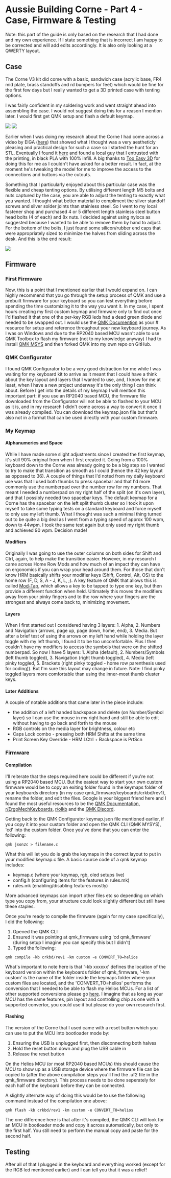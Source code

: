 # Aussie Building Corne - Part 4 - Case, Firmware & Testing

Note: this part of the guide is only based on the research that I had done and my own experience. If I state something that is incorrect I am happy to be corrected and will add edits accordingly. It is also only looking at a QWERTY layout.

## Case

The Corne V3 kit did come with a basic, sandwich case (acrylic base, FR4 mid plate, brass standoffs and rd bumpers for feet) which would be fine for the first few days but I really wanted to get a 3D printed case with tenting options.

I was fairly confident in my soldering work and went straight ahead into assembling the case. I would not suggest doing this for a reason I mention later. I would first get QMK setup and flash a default keymap.

<img src='../images/builttop.jpg' />
<img src='../images/builtbottom.jpg' />

Earlier when I was doing my research about the Corne I had come across a video by EIGA ([here](https://www.youtube.com/watch?v=YlZPnh9cbQU)) that showed what I thought was a very aestheticly pleasing and practical design for such a case so I started the hunt for an STL. Eventually I found it [here](https://www.printables.com/model/347524-corne-keyboard-case-5-and-6-columns) and found a local guy that I entrusted with the printing, in black PLA with 100% infill. A big thanks to [Too Easy 3D](tooeasy3d.wordpress.com) for doing this for me as I couldn't have asked for a better result. In fact, at the moment he's tweaking the model for me to improve the access to the connections and buttons via the cutouts.

Something that I particularly enjoyed about this particular case was the flexible and cheap tenting options. By utilising different length M5 bolts and nuts captured by the case, you are able to adjust the tenting to exactly what you wanted. I thought what better material to compliment the silver standoff screws and silver solder joints than stainless steel. So I went to my local fastener shop and purchased 4 or 5 different length stainless steel button head bolts (4 of each) and 8x nuts. I decided against using nylocs as suggested because I wanted to be able to remove them by hand to adjust. For the bottom of the bolts, I just found some silicon/rubber end caps that were appropriately sized to minimize the halves from sliding across the desk. And this is the end result:

<img src='../images/tentedcase.jpg' />

## Firmware

### First Firmware

Now, this is a point that I mentioned earlier that I would expand on. I can highly recommend that you go through the setup process of QMK and use a prebuilt firmware for your keyboard so you can test everything before spending the time customizing it to the way you want it. In my case, I spent hours creating my first custom keymap and firmware only to find out once I'd flashed it that one of the per-key RGB leds had a dead green diode and needed to be swapped out. I would use the [QMK Documention](https://docs.qmk.fm/#/) as your # resource for setup and reference throughout your new keyboard journey. As I was on Windows and due to the RP2040 based MCU wasn't able to use QMK Toolbox to flash my firmware (not to my knowledge anyway) I had to install [QMK MSYS](https://msys.qmk.fm/) and then forked QMK into my own repo on GitHub.

### QMK Configurator

I found QMK Configurator to be a very good distraction for me while I was waiting for my keyboard kit to arrive as it meant that I could have a think about the key layout and layers that I wanted to use, and, I know for me at least, when I have a new project underway it's the only thing I can think about. Before I get into the details of my keymap I will mention this important part: if you use an RP2040 based MCU, the firmware file downloaded from the Configurator will not be able to flashed to your MCU as it is, and in my research I didn't come across a way to convert it once it was already compiled. You can download the keymap.json file but that's also not in a format that can be used directly with your custom firmware.

### My Keymap

#### Alphanumerics and Space

While I have made some slight adjustments since I created the first keymap, it's still 90% original from when I first created it. Going from a 100% keyboard down to the Corne was already going to be a big step so I wanted to try to make that transition as smooth as I could (hence the 42 key layout as opposed to 36). A couple of things that I'd noted from my daily keyboard use was that I used both thumbs to press spacebar and that I'd more commonly use the numberpad over the number row for my numbers. That meant I needed a numberpad on my right half of the split (on it's own layer), and that I possibly needed two spacebar keys. The default keymap for a Corne has the spacebar on the left split thumb cluster so I took it upon myself to take some typing tests on a standard keyboard and force myself to only use my left thumb. What I thought was such a minimal thing turned out to be quite a big deal as I went from a typing speed of approx 100 wpm, down to 44wpm. I took the same test again but only used my right thumb and achieved 90 wpm. Decision made!

#### Modifiers

Originally I was going to use the outer columns on both sides for Shift and Ctrl, again, to help make the transition easier. However, in my research I came across Home Row Mods and how much of an impact they can have on ergonomics if you can wrap your head around them. For those that don't know HRM basically shifts your modifier keys (Shift, Control, Alt, OS) to the home row (F, D, S, A - J, K, L, ;). A key feature of QMK that allows this is called [Mod-Tap](https://docs.qmk.fm/#/mod_tap), which allows a key to be tapped to type one key, but then provide a different function when held. Ultimately this moves the modifiers away from your pinky fingers and to the row where your fingers are the strongest and always come back to, minimizing movement.

#### Layers

When I first started out I considered having 3 layers: 1. Alpha, 2. Numbers and Navigation (arrows, page up, page down, home, end), 3. Media. But after a brief test of using the arrows on my left hand while holding the layer toggle with my left thumb, I found it to be too uncomfortable. Plus I then couldn't have my modifiers to access the symbols that were on the shifted numberpad. So now I have 5 layers: 1. Alpha (default), 2. Numbers/Symbols (left thumb toggled), 3. Navigation (right thumb toggled), 4. Media (left pinky toggled, 5. Brackets (right pinky toggled - home row parenthesis used for coding)). But I'm sure this layout may change in future. Note: I find pinky toggled layers more comfortable than using the inner-most thumb cluster keys.

#### Later Additions

A couple of notable additions that came later in the piece include:

<ul>
    <li>the addition of a left handed backspace and delete (on Number/Symbol layer) so I can use the mouse in my right hand and still be able to edit without having to go back and forth to the mouse</li>
    <li>RGB controls on the media layer for brightness, colour etc</li>
    <li>Caps Lock combo - pressing both HRM Shifts at the same time</li>
    <li>Print Screen Key Override - HRM LCtrl + Backspace is PrtScn
</ul>

### Firmware

#### Compilation

I'll reiterate that the steps required here could be different if you're not using a RP2040 based MCU. But the easiest way to start your own custom firmware would be to copy an exiting folder found in the keymaps folder of your keyboards directory (in my case qmk_firmware/keyboards/crkbd/rev1), rename the folder, and edit the files. Google is your biggest friend here and I found the most useful resources to be the [QMK Documentation](https://docs.qmk.fm/#/), [r/ErgoMechKeyboards](https://www.reddit.com/r/ErgoMechKeyboards/), [r/olkb](https://www.reddit.com/r/olkb/) and the [QMK Discord](https://discord.gg/Uq7gcHh).

Getting back to the QMK Configurator keymap.json file mentioned earlier, if you copy it into your custom folder and open the QMK CLI (QMK MYSYS), 'cd' into the custom folder. Once you've done that you can enter the following:

```
qmk json2c > filename.c
```

What this will let you do is grab the keymaps in the correct layout to put in your modified keymap.c file. A basic source code of a qmk keymap includes:

<ul>
    <li>keymap.c (where your keymap, rgb, oled setups live)</li>
    <li>config.h (configuring items for the features in rules.mk)</li>
    <li>rules.mk (enabling/disabling features mostly)</li>
</ul>
More advanced keymaps can import other files etc so depending on which type you copy from, your structure could look slightly different but still have these staples.

Once you're ready to compile the firmware (again for my case specifically), I did the following:

<ol>
    <li>Opened the QMK CLI</li>
    <li>Ensured it was pointing at qmk_firmware using 'cd qmk_firmware' (during setup I imagine you can specify this but I didn't)</li>
    <li>Typed the following:</li>
</ol>

```
qmk compile -kb crkbd/rev1 -km custom -e CONVERT_TO=helios
```

What's important to note here is that '-kb xxxxxx' defines the location of the keyboard version within the keyboards folder of qmk_firmware, '-km custom' is the name of the folder inside the keymaps folder where your custom files are located, and the 'CONVERT_TO=helios' performs the conversion that I needed to be able to flash my Helios MCUs. For a list of other supported conversions please go [here](https://docs.qmk.fm/#/feature_converters?id=overview). I imagine that as long as your MCU has the same features, pin layout and controlling chip as one with a supported convertor, you could use it but please do your own research first.

#### Flashing

The version of the Corne that I used came with a reset button which you can use to put the MCU into bootloader mode by:

<ol>
    <li>Ensuring the USB is unplugged first, then disconnecting both halves</li>
    <li>Hold the reset button down and plug the USB cable in</li>
    <li>Release the reset button</li>
</ol>
On the Helios MCU (or most RP2040 based MCUs) this should cause the MCU to show up as a USB storage device where the firmware file can be copied to (after the above compilation steps you'll find the .uf2 file in the qmk_firmware directory). This process needs to be done seperately for each half of the keyboard before they can be connected.

A slightly alternate way of doing this would be to use the following command instead of the compilation one above:

```
qmk flash -kb crkbd/rev1 -km custom -e CONVERT_TO=helios
```

The one difference here is that after it's compiled, the QMK CLI will look for an MCU in bootloader mode and copy it across automatically, but only to the first half. You still need to perform the manual copy and paste for the second half.

## Testing

After all of that I plugged in the keyboard and everything worked (except for the RGB led mentioned earlier) and I can tell you that it was a relief!
